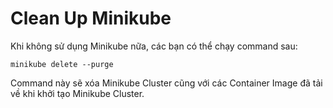 # Clean Up Minikube

Khi không sử dụng Minikube nữa, các bạn có thể chạy command sau:

```
minikube delete --purge
```

Command này sẽ xóa Minikube Cluster cũng với các Container Image đã tải về khi khởi tạo Minikube Cluster.
